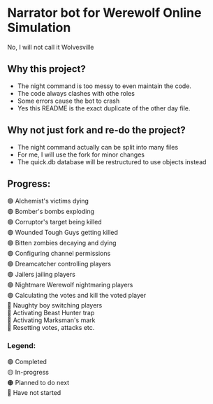 # Narrator bot for Werewolf Online Simulation
No, I will not call it Wolvesville

## Why this project?
- The night command is too messy to even maintain the code. 
- The code always clashes with othe roles
- Some errors cause the bot to crash
- Yes this README is the exact duplicate of the other day file.

## Why not just fork and re-do the project?
- The night command actually can be split into many files
- For me, I will use the fork for minor changes
- The quick.db database will be restructured to use objects instead

## Progress:
🟢 Alchemist's victims dying <br>
🟢 Bomber's bombs exploding <br>
🟢 Corruptor's target being killed <br>
🟢 Wounded Tough Guys getting killed <br>
🟢 Bitten zombies decaying and dying <br>
🟢 Configuring channel permissions <br>
🟢 Dreamcatcher controlling players <br>
🟢 Jailers jailing players <br>
🟢 Nightmare Werewolf nightmaring players <br>
🟢 Calculating the votes and kill the voted player <br>
🔴 Naughty boy switching players <br>
🔴 Activating Beast Hunter trap <br>
🔴 Activating Marksman's mark <br>
🔴 Resetting votes, attacks etc.  <br>



### Legend:
🟢 Completed                      <br>
🟡 In-progress                    <br>
🟠 Planned to do next             <br>
🔴 Have not started               <br>

